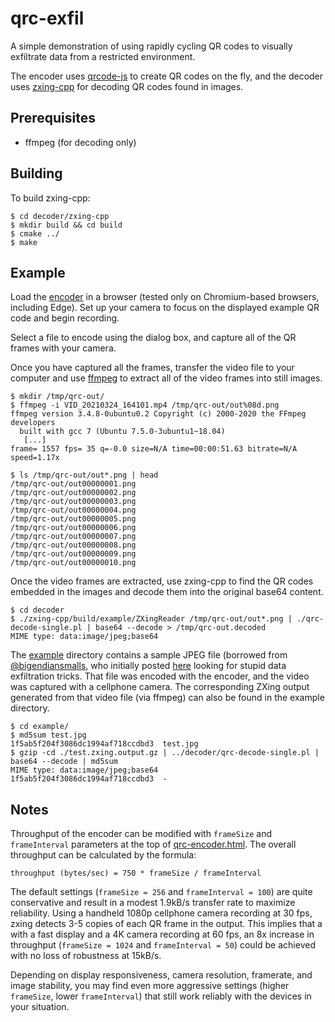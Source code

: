# qrc-exfil

A simple demonstration of using rapidly cycling QR codes to 
visually exfiltrate data from a restricted environment.

The encoder uses [qrcode-js](https://github.com/davidshimjs/qrcodejs) to
create QR codes on the fly, and the decoder uses [zxing-cpp](https://github.com/nu-book/zxing-cpp)
for decoding QR codes found in images.

## Prerequisites
* ffmpeg (for decoding only)

## Building
To build zxing-cpp:
```
$ cd decoder/zxing-cpp
$ mkdir build && cd build
$ cmake ../
$ make
```

## Example
Load the [encoder](encoder/qrc-encoder.html) in a browser (tested only on Chromium-based
browsers, including Edge).  Set up your camera to focus on the displayed example QR code
and begin recording.

Select a file to encode using the dialog box, and capture all of the QR frames with your camera.

Once you have captured all the frames, transfer the video file to your computer and use [ffmpeg](https://ffmpeg.org/)
to extract all of the video frames into still images.
```
$ mkdir /tmp/qrc-out/
$ ffmpeg -i VID_20210324_164101.mp4 /tmp/qrc-out/out%08d.png
ffmpeg version 3.4.8-0ubuntu0.2 Copyright (c) 2000-2020 the FFmpeg developers
  built with gcc 7 (Ubuntu 7.5.0-3ubuntu1~18.04)
   [...]
frame= 1557 fps= 35 q=-0.0 size=N/A time=00:00:51.63 bitrate=N/A speed=1.17x

$ ls /tmp/qrc-out/out*.png | head
/tmp/qrc-out/out00000001.png
/tmp/qrc-out/out00000002.png
/tmp/qrc-out/out00000003.png
/tmp/qrc-out/out00000004.png
/tmp/qrc-out/out00000005.png
/tmp/qrc-out/out00000006.png
/tmp/qrc-out/out00000007.png
/tmp/qrc-out/out00000008.png
/tmp/qrc-out/out00000009.png
/tmp/qrc-out/out00000010.png
```

Once the video frames are extracted, use zxing-cpp to find the QR codes embedded in the images and decode them
into the original base64 content.

```
$ cd decoder
$ ./zxing-cpp/build/example/ZXingReader /tmp/qrc-out/out*.png | ./qrc-decode-single.pl | base64 --decode > /tmp/qrc-out.decoded
MIME type: data:image/jpeg;base64
```

The [example](example/) directory contains a sample JPEG file (borrowed from [@bigendiansmalls](https://twitter.com/bigendiansmalls),
who initially posted [here](https://twitter.com/bigendiansmalls/status/1374783712714485763) looking for stupid data exfiltration
tricks.  That file was encoded with the encoder, and the video was captured with a cellphone camera.  The corresponding ZXing output
generated from that video file (via ffmpeg) can also be found in the example directory.

```
$ cd example/
$ md5sum test.jpg
1f5ab5f204f3086dc1994af718ccdbd3  test.jpg
$ gzip -cd ./test.zxing.output.gz | ../decoder/qrc-decode-single.pl | base64 --decode | md5sum
MIME type: data:image/jpeg;base64
1f5ab5f204f3086dc1994af718ccdbd3  -
```

## Notes
Throughput of the encoder can be modified with `frameSize` and `frameInterval` parameters at the
top of [qrc-encoder.html](encoder/qrc-encoder.html).  The overall throughput can be calculated by the formula:

```
throughput (bytes/sec) = 750 * frameSize / frameInterval
```

The default settings (`frameSize = 256` and `frameInterval = 100`) are quite conservative and result in a modest
1.9kB/s transfer rate to maximize reliability.  Using a handheld 1080p cellphone camera recording at 30 fps,
zxing detects 3-5 copies of each QR frame in the output.  This implies that a with a fast display and a 4K camera
recording at 60 fps, an 8x increase in throughput (`frameSize = 1024` and `frameInterval = 50`) could be achieved
with no loss of robustness at 15kB/s.

Depending on display responsiveness, camera resolution, framerate, and image stability, you may find even more
aggressive settings (higher `frameSize`, lower `frameInterval`) that still work reliably with the devices
in your situation.
